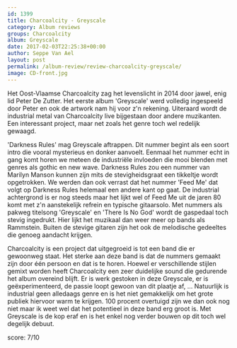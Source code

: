 ```yaml
---
id: 1399
title: Charcoalcity - Greyscale
category: Album reviews
groups: Charcoalcity
album: Greyscale
date: 2017-02-03T22:25:38+00:00
author: Seppe Van Ael
layout: post
permalink: /album-review/review-charcoalcity-greyscale/
image: CD-front.jpg
---
```

Het Oost-Vlaamse Charcoalcity zag het levenslicht in 2014 door jawel, enig lid Peter De Zutter. Het eerste album 'Greyscale' werd volledig ingespeeld door Peter en ook de artwork nam hij voor z'n rekening. Uiteraard wordt de industrial metal van Charcoalcity live bijgestaan door andere muzikanten. Een interessant project, maar net zoals het genre toch wel redelijk gewaagd.

'Darkness Rules' mag Greyscale aftrappen. Dit nummer begint als een soort intro die vooral mysterieus en donker aanvoelt. Eenmaal het nummer echt in gang komt horen we meteen de industriële invloeden die mooi blenden met genres als gothic en new wave. Darkness Rules zou een nummer van Marilyn Manson kunnen zijn mits de stevigheidsgraat een tikkeltje wordt opgetrokken. We werden dan ook verrast dat het nummer 'Feed Me' dat volgt op Darkness Rules helemaal een andere kant op gaat. De industrial achtergrond is er nog steeds maar het lijkt wel of Feed Me uit de jaren 80 komt met z'n aanstekelijk refrein en typische gitaarsolo. Met nummers als pakweg titelsong 'Greyscale' en 'There Is No God' wordt de gaspedaal toch stevig ingedrukt. Hier lijkt het muzikaal dan weer meer op bands als Rammstein. Buiten de stevige gitaren zijn het ook de melodische gedeeltes die genoeg aandacht krijgen.

Charcoalcity is een project dat uitgegroeid is tot een band die er gewoonweg staat. Het sterke aan deze band is dat de nummers gemaakt zijn door één persoon en dat is te horen. Hoewel er verschillende stijlen gemixt worden heeft Charcoalcity een zeer duidelijke sound die gedurende het album overeind blijft. Er is werk gestoken in deze Greyscale, er is geëxperimenteerd, de passie loopt gewoon van dit plaatje af, &#8230; Natuurlijk is industrial geen alledaags genre en is het niet gemakkelijk om het grote publiek hiervoor warm te krijgen. 100 procent overtuigd zijn we dan ook nog niet maar ik weet wel dat het potentieel in deze band erg groot is. Met Greyscale is de kop eraf en is het enkel nog verder bouwen op dit toch wel degelijk debuut.

score: 7/10
